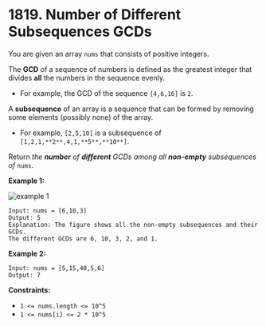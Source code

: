 # 1819. Number of Different Subsequences GCDs

You are given an array `nums` that consists of positive integers.

The **GCD** of a sequence of numbers is defined as the greatest integer that divides **all** the numbers in the sequence evenly.

- For example, the GCD of the sequence `[4,6,16]` is `2`.

A **subsequence** of an array is a sequence that can be formed by removing some elements (possibly none) of the array.

- For example, `[2,5,10]` is a subsequence of `[1,2,1,**2**,4,1,**5**,**10**]`.

Return *the **number** of **different** GCDs among all **non-empty** subsequences of* `nums`.

**Example 1:**

![example 1](https://assets.leetcode.com/uploads/2021/03/17/image-1.png)

```()
Input: nums = [6,10,3]
Output: 5
Explanation: The figure shows all the non-empty subsequences and their GCDs.
The different GCDs are 6, 10, 3, 2, and 1.
```

**Example 2:**

```()
Input: nums = [5,15,40,5,6]
Output: 7
```

**Constraints:**

- `1 <= nums.length <= 10^5`
- `1 <= nums[i] <= 2 * 10^5`
